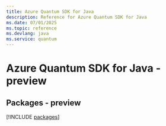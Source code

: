 ```yaml
---
title: Azure Quantum SDK for Java
description: Reference for Azure Quantum SDK for Java
ms.date: 07/01/2025
ms.topic: reference
ms.devlang: java
ms.service: quantum
---
```

# Azure Quantum SDK for Java - preview
## Packages - preview
[!INCLUDE [packages](quantum-index.md)]